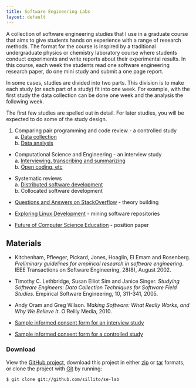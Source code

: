 ```yaml
---
title: Software Engineering Labs
layout: default
---
```


A collection of software engineering studies that I use in a graduate course that aims to give students hands on experience with a range of research methods. The format for the course is inspired by a traditional undergraduate physics or chemistry laboratory course where students conduct experiments and write reports about their experimental results. In this course, each week the students read one software engineering research paper, do one mini study and submit a one page report. 

In some cases, studies are divided into two parts. This division is to make each study (or each part of a study) fit into one week. For example, with the first study the data collection can be done one week and the analysis the following week.

The first few studies are spelled out in detail. For later studies, you will be expected to do some of the study design.

1. Comparing pair programming and code review - a controlled study  
	a. [Data collection](studies/pair-programming.html)  
	b. [Data analysis](studies/pair-programming-analysis.html)

* Computational Science and Engineering - an interview study  
	a. [Interviewing, transcribing and summarizing](studies/cse.html)  
	b. [Open coding, etc](studies/cse-analysis.html)

* Systematic reviews  
	a. [Distributed software development](studies/systematic-review.html)  
	b. Collocated software development

* [Questions and Answers on StackOverflow](studies/stackoverflow.html) - theory building

* [Exploring Linux Development](studies/msr.html) - mining software repositories

* [Future of Computer Science Education](studies/learning.html) - position paper

## Materials

* Kitchenham, Pfleeger, Pickard, Jones, Hoaglin, El Emam and Rosenberg. _Preliminary guidelines for empirical research in software engineering_. IEEE Transactions on Software Engineering, 28(8), August 2002.

* Timothy C. Lethbridge, Susan Elliot Sim and Janice Singer. _Studying Software Engineers: Data Collection Techniques for Software Field Studies_. Empirical Software Engineering, 10, 311-341, 2005.

* Andy Oram and Greg Wilson. _Making Software: What Really Works, and Why We Believe It_. O'Reilly Media, 2010.

* [Sample informed consent form for an interview study](studies/interview-consent.html)

* [Sample informed consent form for a controlled study](studies/pair-programming-consent.html)



### Download

View the [GitHub project](https://github.com/sillito/se-lab), download this project in either [zip](https://github.com/sillito/se-lab/zipball/master) or [tar](https://github.com/sillito/se-lab/tarball/master) formats, or clone the project with [Git](http://git-scm.com) by running:

	$ git clone git://github.com/sillito/se-lab
